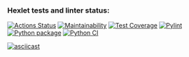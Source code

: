 ### Hexlet tests and linter status:
[![Actions Status](https://github.com/ImmuneQQ/python-project-50/workflows/hexlet-check/badge.svg)](https://github.com/ImmuneQQ/python-project-50/actions)
[![Maintainability](https://api.codeclimate.com/v1/badges/82aeba8ea13c574d49bc/maintainability)](https://codeclimate.com/github/ImmuneQQ/python-project-50/maintainability)
[![Test Coverage](https://api.codeclimate.com/v1/badges/82aeba8ea13c574d49bc/test_coverage)](https://codeclimate.com/github/ImmuneQQ/python-project-50/test_coverage)
[![Pylint](https://github.com/ImmuneQQ/python-project-50/actions/workflows/pylint.yml/badge.svg)](https://github.com/ImmuneQQ/python-project-50/actions/workflows/pylint.yml)
[![Python package](https://github.com/ImmuneQQ/python-project-50/actions/workflows/python-package.yml/badge.svg)](https://github.com/ImmuneQQ/python-project-50/actions/workflows/python-package.yml)
[![Python CI](https://github.com/ImmuneQQ/python-project-50/actions/workflows/pyci.yml/badge.svg)](https://github.com/ImmuneQQ/python-project-50/actions/workflows/pyci.yml)


[![asciicast](https://asciinema.org/a/cY7sS222VIiz20NJWg1w83J9c.svg)](https://asciinema.org/a/cY7sS222VIiz20NJWg1w83J9c)